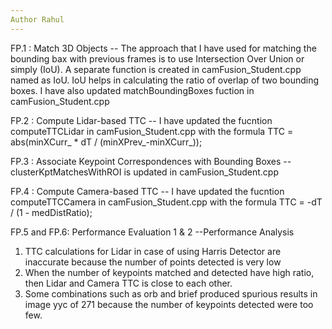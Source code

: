 ```yaml
---
Author Rahul
---
```


FP.1 : Match 3D Objects
-- The approach that I have used for matching the bounding bax with previous frames is to use Intersection Over Union or simply (IoU). A separate function is created in camFusion_Student.cpp named as IoU. IoU helps in calculating the ratio of overlap of two bounding boxes.
I have also updated matchBoundingBoxes fuction in camFusion_Student.cpp

FP.2 : Compute Lidar-based TTC
-- I have updated the fucntion computeTTCLidar in camFusion_Student.cpp with the formula 
TTC = abs(minXCurr_ * dT / (minXPrev_-minXCurr_));

FP.3 : Associate Keypoint Correspondences with Bounding Boxes
--clusterKptMatchesWithROI is updated in camFusion_Student.cpp

FP.4 : Compute Camera-based TTC
-- I have updated the fucntion computeTTCCamera in camFusion_Student.cpp with the formula 
TTC = -dT / (1 - medDistRatio);

FP.5 and FP.6: Performance Evaluation 1 & 2
--Performance Analysis
1. TTC calculations for Lidar in case of using Harris Detector are inaccurate because the number of points detected is very low
2. When the number of keypoints matched and detected have high ratio, then Lidar and Camera TTC is close to each other.
3. Some combinations such as orb and brief produced spurious results in image yyc of 271 because the number of keypoints detected were too few.

